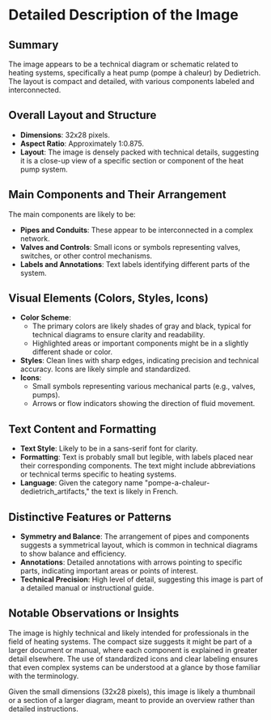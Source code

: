# Detailed Description of the Image

## Summary
The image appears to be a technical diagram or schematic related to heating systems, specifically a heat pump (pompe à chaleur) by Dedietrich. The layout is compact and detailed, with various components labeled and interconnected.

## Overall Layout and Structure
- **Dimensions**: 32x28 pixels.
- **Aspect Ratio**: Approximately 1:0.875.
- **Layout**: The image is densely packed with technical details, suggesting it is a close-up view of a specific section or component of the heat pump system.

## Main Components and Their Arrangement
The main components are likely to be:
- **Pipes and Conduits**: These appear to be interconnected in a complex network.
- **Valves and Controls**: Small icons or symbols representing valves, switches, or other control mechanisms.
- **Labels and Annotations**: Text labels identifying different parts of the system.

## Visual Elements (Colors, Styles, Icons)
- **Color Scheme**:
  - The primary colors are likely shades of gray and black, typical for technical diagrams to ensure clarity and readability.
  - Highlighted areas or important components might be in a slightly different shade or color.
- **Styles**: Clean lines with sharp edges, indicating precision and technical accuracy. Icons are likely simple and standardized.
- **Icons**:
  - Small symbols representing various mechanical parts (e.g., valves, pumps).
  - Arrows or flow indicators showing the direction of fluid movement.

## Text Content and Formatting
- **Text Style**: Likely to be in a sans-serif font for clarity.
- **Formatting**: Text is probably small but legible, with labels placed near their corresponding components. The text might include abbreviations or technical terms specific to heating systems.
- **Language**: Given the category name "pompe-a-chaleur-dedietrich_artifacts," the text is likely in French.

## Distinctive Features or Patterns
- **Symmetry and Balance**: The arrangement of pipes and components suggests a symmetrical layout, which is common in technical diagrams to show balance and efficiency.
- **Annotations**: Detailed annotations with arrows pointing to specific parts, indicating important areas or points of interest.
- **Technical Precision**: High level of detail, suggesting this image is part of a detailed manual or instructional guide.

## Notable Observations or Insights
The image is highly technical and likely intended for professionals in the field of heating systems. The compact size suggests it might be part of a larger document or manual, where each component is explained in greater detail elsewhere. The use of standardized icons and clear labeling ensures that even complex systems can be understood at a glance by those familiar with the terminology.

Given the small dimensions (32x28 pixels), this image is likely a thumbnail or a section of a larger diagram, meant to provide an overview rather than detailed instructions.